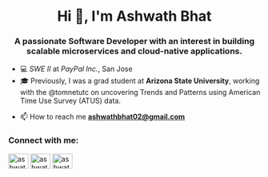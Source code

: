 <h1 align="center">Hi 👋, I'm Ashwath Bhat</h1>
<h3 align="center">A passionate Software Developer with an interest in building scalable microservices and cloud-native applications.</h3>

<!-- <p align="left"> <img src="https://komarev.com/ghpvc/?username=ashwathbhat98&label=Profile%20views&color=0e75b6&style=flat" alt="ashwathbhat98" /> </p> -->


- 💻 _SWE II_ at _PayPal Inc._, San Jose
- 🎓 Previously, I was a grad student at **Arizona State University**, working with the @tomnetutc on uncovering Trends and Patterns using American Time Use Survey (ATUS) data.

<!-- - 👨‍💻 All of me [ashwathbhat98.github.io](ashwathbhat98.github.io) (Not updated) -->

- 📫 How to reach me **ashwathbhat02@gmail.com**

<h3 align="left">Connect with me:</h3>
<p align="left">
<a href="https://twitter.com/ashwathbhat98" target="blank"><img align="center" src="https://raw.githubusercontent.com/rahuldkjain/github-profile-readme-generator/master/src/images/icons/Social/twitter.svg" alt="ashwathbhat98" height="30" width="40" /></a>
<a href="https://linkedin.com/in/ashwathbhat98" target="blank"><img align="center" src="https://raw.githubusercontent.com/rahuldkjain/github-profile-readme-generator/master/src/images/icons/Social/linked-in-alt.svg" alt="ashwathbhat98" height="30" width="40" /></a>
<a href="https://instagram.com/ashwath.bhat" target="blank"><img align="center" src="https://raw.githubusercontent.com/rahuldkjain/github-profile-readme-generator/master/src/images/icons/Social/instagram.svg" alt="ashwath.bhat" height="30" width="40" /></a>
</p>
